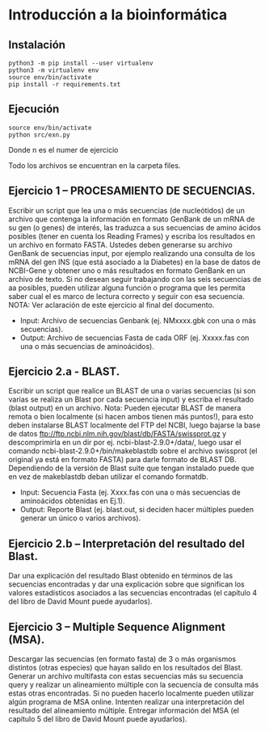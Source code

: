 # Introducción a la bioinformática

## Instalación

```
python3 -m pip install --user virtualenv
python3 -m virtualenv env
source env/bin/activate
pip install -r requirements.txt
```

## Ejecución

```
source env/bin/activate
python src/exn.py 
```
Donde n es el numer de ejercicio

Todo los archivos se encuentran en la carpeta files. 

## Ejercicio 1 – PROCESAMIENTO DE SECUENCIAS.

Escribir un script que lea una o más secuencias (de nucleótidos) de un archivo que contenga la información en formato GenBank de un mRNA de su gen (o genes) de interés, las traduzca a sus secuencias de amino ácidos posibles (tener en cuenta los Reading Frames) y escriba los resultados en un archivo en formato FASTA. Ustedes deben generarse su archivo GenBank de secuencias input, por ejemplo realizando una consulta de los mRNA del gen INS (que está asociado a la Diabetes) en la base de datos de NCBI-Gene y obtener uno o más resultados en formato
GenBank en un archivo de texto. Si no desean seguir trabajando con las seis secuencias de aa posibles, pueden utilizar alguna función o programa que les permita saber cual el es marco de lectura correcto y seguir con esa secuencia.
NOTA: Ver aclaración de este ejercicio al final del documento.
- Input: Archivo de secuencias Genbank (ej. NMxxxx.gbk con una o más secuencias).
- Output: Archivo de secuencias Fasta de cada ORF (ej. Xxxxx.fas con una o más secuencias de
aminoácidos).

## Ejercicio 2.a - BLAST. 

Escribir un script que realice un BLAST de una o varias secuencias (si son varias se realiza un Blast por cada secuencia input) y escriba el resultado (blast output) en un archivo. 
Nota: Pueden ejecutar BLAST de manera remota o bien localmente (si hacen ambos tienen más puntos!),
para esto deben instalarse BLAST localmente del FTP del NCBI, luego bajarse la base de datos ftp://ftp.ncbi.nlm.nih.gov/blast/db/FASTA/swissprot.gz y descomprimirla en un dir por ej. ncbi-blast-2.9.0+/data/, luego usar el comando ncbi-blast-2.9.0+/bin/makeblastdb sobre el archivo swissprot (el original ya está en formato FASTA) para darle formato de BLAST DB. Dependiendo de la versión de Blast suite que tengan instalado puede que en vez de makeblastdb deban utilizar el comando formatdb.
- Input: Secuencia Fasta (ej. Xxxx.fas con una o más secuencias de aminoácidos obtenidas en Ej.1).
- Output: Reporte Blast (ej. blast.out, si deciden hacer múltiples pueden generar un único o varios
archivos).

## Ejercicio 2.b – Interpretación del resultado del Blast. 

Dar una explicación del resultado Blast obtenido en términos de las secuencias encontradas y dar una explicación sobre que significan los valores estadísticos asociados a las secuencias encontradas (el capítulo 4 del libro de David Mount puede ayudarlos).

## Ejercicio 3 – Multiple Sequence Alignment (MSA).

Descargar las secuencias (en formato fasta) de 3 o más organismos distintos (otras especies) que hayan salido en los resultados del Blast. Generar un archivo multifasta con estas secuencias más su secuencia query y realizar un alineamiento múltiple con la secuencia de consulta más estas otras encontradas. Si no pueden hacerlo localmente pueden utilizar algún programa de MSA online. Intenten realizar una interpretación del resultado del alineamiento múltiple. Entregar información del MSA (el capítulo 5 del libro de David Mount puede ayudarlos).
